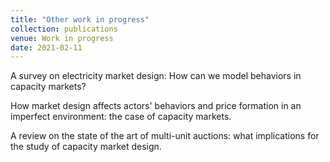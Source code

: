 ```yaml
---
title: "Other work in progress"
collection: publications
venue: Work in progress
date: 2021-02-11
---
```


A survey on electricity market design: How can we model behaviors in capacity markets?
 
How market design affects actors' behaviors and price formation in an imperfect environment: the case of capacity markets. 

A review on the state of the art of multi-unit auctions: what implications for the study of capacity market design. 
